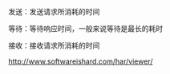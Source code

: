 发送：发送请求所消耗的时间

等待：等待响应时间，一般来说等待是最长的耗时

接收：接收请求所消耗的时间







http://www.softwareishard.com/har/viewer/
